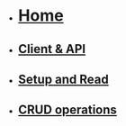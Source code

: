 <!-- docs/_sidebar.md -->

* [<h1>Home</h1>](/)
* [<h2>Client & API</h2>](ReactLibrary/README.md)
* [<h2>Setup and Read</h2>](ReactLibrary/reactLibrary1/reactLibrary.md)
* [<h2>CRUD operations</h2>](ReactLibrary/reactLibrary2/reactLibrary2.md)

